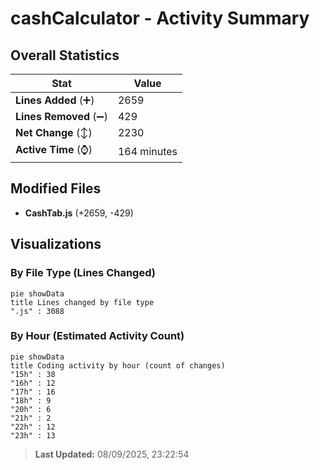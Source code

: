 # cashCalculator - Activity Summary 

## Overall Statistics

| Stat                   | Value                                                             |
| ---------------------- | ----------------------------------------------------------------- |
| **Lines Added** (➕)   | 2659                                          |
| **Lines Removed** (➖) | 429                                        |
| **Net Change** (↕)    | 2230                |
| **Active Time** (⌚)   | 164 minutes |


## Modified Files
- **CashTab.js** (+2659, -429)

## Visualizations

### By File Type (Lines Changed)

```mermaid
pie showData
title Lines changed by file type
".js" : 3088
```

### By Hour (Estimated Activity Count)

```mermaid
pie showData
title Coding activity by hour (count of changes)
"15h" : 38
"16h" : 12
"17h" : 16
"18h" : 9
"20h" : 6
"21h" : 2
"22h" : 12
"23h" : 13
```


> **Last Updated:** 08/09/2025, 23:22:54